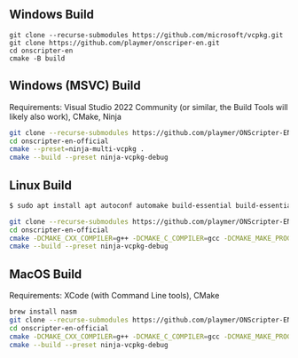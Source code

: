 ## Windows Build

```batch
git clone --recurse-submodules https://github.com/microsoft/vcpkg.git
git clone https://github.com/playmer/onscriper-en.git
cd onscripter-en
cmake -B build 
```



## Windows (MSVC) Build

Requirements: Visual Studio 2022 Community (or similar, the Build Tools will likely also work), CMake, Ninja

```bash
git clone --recurse-submodules https://github.com/playmer/ONScripter-EN-Official.git
cd onscripter-en-official
cmake --preset=ninja-multi-vcpkg .
cmake --build --preset ninja-vcpkg-debug

```

## Linux Build

```bash
$ sudo apt install apt autoconf automake build-essential build-essential cmake cmake fcitx-libs-dev git gnome-desktop-testing libasound2-dev libaudio-dev libavcodec-dev libavdevice-dev libavfilter-dev libavformat-dev libavutil-dev libbz2-dev libdbus-1-dev libdecor-0-dev libdrm-dev libegl1-mesa-dev libfreetype-dev libgbm-dev libgl1-mesa-dev libgles2-mesa-dev libibus-1.0-dev libjack-dev libmad0-dev libogg-dev libpipewire-0.3-dev libpng-dev libpulse-dev libsamplerate0-dev libsdl2-dev libsdl2-image-dev libsdl2-mixer-dev libsdl2-ttf-dev libsmpeg-dev libsndio-dev libtool libudev-dev libvorbis-dev libwayland-dev libx11-dev libxcursor-dev libxext-dev libxfixes-dev libxi-dev libxkbcommon-dev libxrandr-dev libxss-dev lua5.4 make nasm ninja-build pkg-config zlib1g-dev

git clone --recurse-submodules https://github.com/playmer/ONScripter-EN-Official.git
cd onscripter-en-official
cmake -DCMAKE_CXX_COMPILER=g++ -DCMAKE_C_COMPILER=gcc -DCMAKE_MAKE_PROGRAM=ninja --preset=ninja-multi-vcpkg .
cmake --build --preset ninja-vcpkg-debug
```


## MacOS Build

Requirements: XCode (with Command Line tools), CMake

```bash
brew install nasm
git clone --recurse-submodules https://github.com/playmer/ONScripter-EN-Official.git
cd onscripter-en-official
cmake -DCMAKE_CXX_COMPILER=g++ -DCMAKE_C_COMPILER=gcc -DCMAKE_MAKE_PROGRAM=ninja --preset=ninja-multi-vcpkg .
cmake --build --preset ninja-vcpkg-debug

```